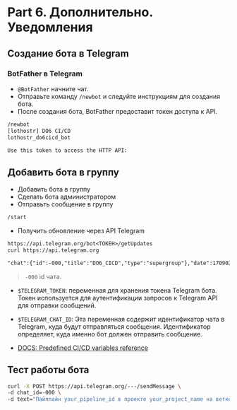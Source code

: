 # Part 6. Дополнительно. Уведомления

## Создание бота в Telegram

### BotFather в Telegram

- `@BotFather` начните чат.
- Отправьте команду `/newbot` и следуйте инструкциям для создания бота.
- После создания бота, BotFather предоставит токен доступа к API.

```txt
/newbot
[lothostr] DO6 CI/CD
lothostr_do6cicd_bot

Use this token to access the HTTP API:
```


## Добавить бота в группу

- Добавить бота в группу
- Сделать бота администратором
- Отправьть сообщение в группу

```txt
/start
```

- Получить обновление через API Telegram

```txt
https://api.telegram.org/bot<ТОКЕН>/getUpdates
curl https://api.telegram.org

"chat":{"id":-000,"title":"DO6_CICD","type":"supergroup"},"date":1709021585,"text":"/start","entities":[{"offset":0,"length":6,"type":"bot_command"}]
```
> `-000` id чата.

- `$TELEGRAM_TOKEN`: переменная для хранения токена Telegram бота. Токен используется для аутентификации запросов к Telegram API для отправки сообщений.

- `$TELEGRAM_CHAT_ID`: Эта переменная содержит идентификатор чата в Telegram, куда будут отправляться сообщения. Идентификатор определяет, куда именно бот должен отправить сообщение.

- [DOCS: Predefined CI/CD variables reference](https://docs.gitlab.com/ee/ci/variables/predefined_variables.html)

## Тест работы бота

```zsh
curl -X POST https://api.telegram.org/---/sendMessage \
-d chat_id=-000 \
-d text="Пайплайн your_pipeline_id в проекте your_project_name на ветке your_commit_ref_name завершился с состоянием: your_pipeline_status."
```
